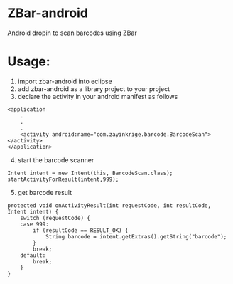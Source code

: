 ZBar-android
============

Android dropin to scan barcodes using ZBar


Usage:
======
1. import zbar-android into eclipse
2. add zbar-android as a library project to your project
3. declare the activity in your android manifest as follows
```
<application
	.
	.
	.
    <activity android:name="com.zayinkrige.barcode.BarcodeScan"></activity>
</application>
```
4. start the barcode scanner 
```
Intent intent = new Intent(this, BarcodeScan.class);
startActivityForResult(intent,999);
```
5. get barcode result
```
protected void onActivityResult(int requestCode, int resultCode, Intent intent) {
	switch (requestCode) {
	case 999:
		if (resultCode == RESULT_OK) {
			String barcode = intent.getExtras().getString("barcode");
		}
		break;
	default:
		break;
	}
}
```